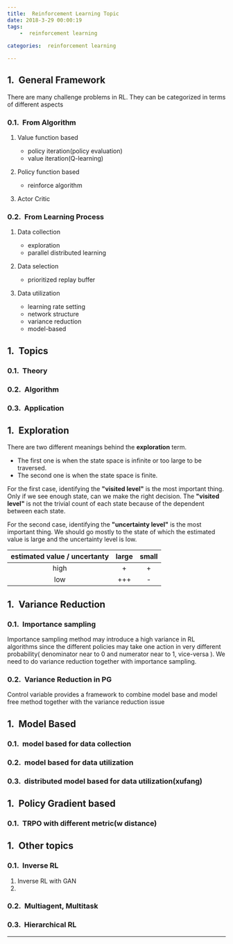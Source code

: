```yaml
---
title:  Reinforcement Learning Topic 
date: 2018-3-29 00:00:19
tags:
    -  reinforcement learning
  
categories:  reinforcement learning

---
```

 
 

## General Framework

 There are many challenge problems in RL. They can be categorized in terms of different aspects

### From Algorithm
1. Value function based

   - policy iteration(policy evaluation)
   - value iteration(Q-learning)

2. Policy function based

   - reinforce algorithm

3. Actor Critic
 


### From Learning Process

1. Data collection
     * exploration
     * parallel distributed learning

2. Data selection

      * prioritized replay buffer
                       
3. Data utilization

     * learning rate setting
     * network structure
     * variance reduction
     * model-based


## Topics

### Theory

### Algorithm

### Application

## Exploration

There are two different meanings behind the **exploration** term.

- The first one is when the state space is infinite or too large to be traversed.
- The second one is when the state space is finite. 

 For the first case, identifying the **"visited level"** is the most important thing. Only if we see enough  state, can we make the right decision. The **"visited level"** is not the trivial count of each state because of the dependent between each state.

For the second case, identifying the **"uncertainty level"** is the most important thing. We should go mostly to the state of which the estimated value is large and the uncertainty level is low.

| estimated value / uncertanty | large | small |
| :--------------------------: | :---: | :---: |
|             high             |   +   |   +   |
|             low              |  +++  |   -   |



## Variance Reduction

### Importance sampling

Importance sampling method may introduce a high variance in RL algorithms since the different policies may take one action in very different probability( denominator near to 0 and numerator near to 1, vice-versa ). We need to do variance reduction together with importance sampling.

### Variance Reduction in PG

Control variable provides a framework to combine model base and model free method together with the variance reduction issue

## Model Based

### model based for data collection

### model based for data utilization

### distributed model based for data utilization(xufang)

## Policy Gradient based

### TRPO with different metric(w distance)

## Other topics

### Inverse RL

1. Inverse RL with GAN 
2. ​

### Multiagent, Multitask

### Hierarchical RL



 

 



------
<style type="text/css">
    h1 { counter-reset: h2counter; }
    h2 { counter-reset: h3counter; }
    h3 { counter-reset: h4counter; }
    h4 { counter-reset: h5counter; }
    h5 { counter-reset: h6counter; }
    h6 { }
    h2:before {
      counter-increment: h2counter;
      content: counter(h2counter) ".\0000a0\0000a0";
    }
    h3:before {
      counter-increment: h3counter;
      content: counter(h2counter) "."
                counter(h3counter) ".\0000a0\0000a0";
    }
    h4:before {
      counter-increment: h4counter;
      content: counter(h2counter) "."
                counter(h3counter) "."
                counter(h4counter) ".\0000a0\0000a0";
    }
    h5:before {
      counter-increment: h5counter;
      content: counter(h2counter) "."
                counter(h3counter) "."
                counter(h4counter) "."
                counter(h5counter) ".\0000a0\0000a0";
    }
    h6:before {
      counter-increment: h6counter;
      content: counter(h2counter) "."
                counter(h3counter) "."
                counter(h4counter) "."
                counter(h5counter) "."
                counter(h6counter) ".\0000a0\0000a0";
    }
</style>